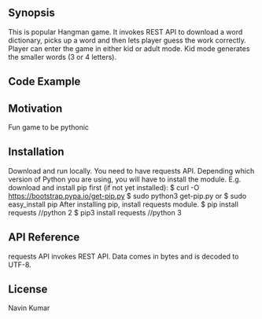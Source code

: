 ## Synopsis

This is popular Hangman game. It invokes REST API to download a word dictionary, picks up a word and then lets player guess the work correctly.
Player can enter the game in either kid or adult mode. Kid mode generates the smaller words (3 or 4 letters).

## Code Example


## Motivation

Fun game to be pythonic

## Installation
Download and run locally. You need to have requests API. Depending which version of Python you are using, you will have to install the module.
E.g. download and install pip first (if not yet installed):
$ curl -O https://bootstrap.pypa.io/get-pip.py
$ sudo python3 get-pip.py
or
$ sudo easy_install pip
After installing pip, install requests module.
$ pip install requests //python 2
$ pip3 install requests //python 3



## API Reference

requests API invokes REST API. Data comes in bytes and is decoded to UTF-8.


## License
Navin Kumar
